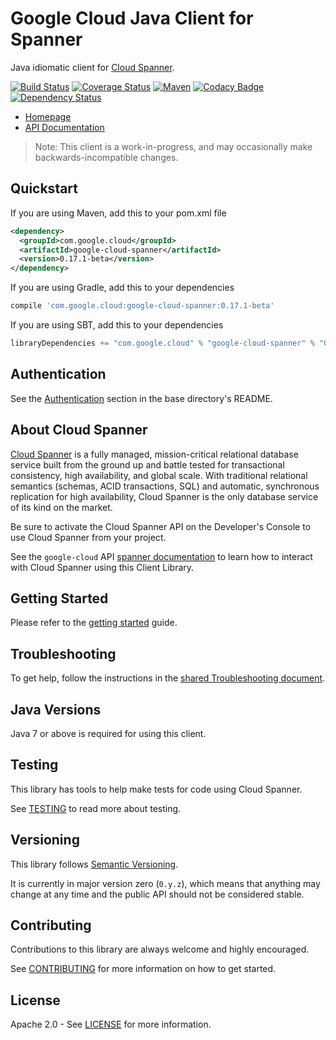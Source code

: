 # Google Cloud Java Client for Spanner

Java idiomatic client for [Cloud
Spanner](https://cloud.google.com/spanner).

[![Build
Status](https://travis-ci.org/GoogleCloudPlatform/google-cloud-java.svg?branch=master)](https://travis-ci.org/GoogleCloudPlatform/google-cloud-java)
[![Coverage
Status](https://coveralls.io/repos/GoogleCloudPlatform/google-cloud-java/badge.svg?branch=master)](https://coveralls.io/r/GoogleCloudPlatform/google-cloud-java?branch=master)
[![Maven](https://img.shields.io/maven-central/v/com.google.cloud/google-cloud-spanner.svg)](https://img.shields.io/maven-central/v/com.google.cloud/google-cloud-spanner.svg)
[![Codacy
Badge](https://api.codacy.com/project/badge/grade/9da006ad7c3a4fe1abd142e77c003917)](https://www.codacy.com/app/mziccard/google-cloud-java)
[![Dependency
Status](https://www.versioneye.com/user/projects/58fe4c8d6ac171426c414772/badge.svg?style=flat)](https://www.versioneye.com/user/projects/58fe4c8d6ac171426c414772)

-   [Homepage](https://googlecloudplatform.github.io/google-cloud-java/)
-   [API
    Documentation](https://googlecloudplatform.github.io/google-cloud-java/apidocs/index.html?com/google/cloud/spanner/package-summary.html)

> Note: This client is a work-in-progress, and may occasionally make
> backwards-incompatible changes.

## Quickstart

If you are using Maven, add this to your pom.xml file
```xml
<dependency>
  <groupId>com.google.cloud</groupId>
  <artifactId>google-cloud-spanner</artifactId>
  <version>0.17.1-beta</version>
</dependency>
```
If you are using Gradle, add this to your dependencies
```Groovy
compile 'com.google.cloud:google-cloud-spanner:0.17.1-beta'
```
If you are using SBT, add this to your dependencies
```Scala
libraryDependencies += "com.google.cloud" % "google-cloud-spanner" % "0.17.1-beta"
```

## Authentication

See the
[Authentication](https://github.com/GoogleCloudPlatform/google-cloud-java#authentication)
section in the base directory's README.

## About Cloud Spanner

[Cloud Spanner][cloud-spanner] is a fully managed, mission-critical relational database service
built from the ground up and battle tested for transactional consistency, high
availability, and global scale. With traditional relational semantics (schemas,
ACID transactions, SQL) and automatic, synchronous replication for high
availability, Cloud Spanner is the only database service of its kind on the
market.

Be sure to activate the Cloud Spanner API on the Developer's Console to
use Cloud Spanner from your project.

See the `google-cloud` API [spanner documentation][spanner-api] to learn how to
interact with Cloud Spanner using this Client Library.

## Getting Started

Please refer to the [getting
started](https://cloud.google.com/spanner/docs/getting-started/java/) guide.

## Troubleshooting

To get help, follow the instructions in the [shared Troubleshooting
document](https://github.com/GoogleCloudPlatform/gcloud-common/blob/master/troubleshooting/readme.md#troubleshooting).

## Java Versions

Java 7 or above is required for using this client.

## Testing

This library has tools to help make tests for code using Cloud Spanner.

See [TESTING] to read more about testing.

## Versioning

This library follows [Semantic Versioning](http://semver.org/).

It is currently in major version zero (`0.y.z`), which means that anything may
change at any time and the public API should not be considered stable.

## Contributing

Contributions to this library are always welcome and highly encouraged.

See [CONTRIBUTING] for more information on how to get started.

## License

Apache 2.0 - See [LICENSE] for more information.

[CONTRIBUTING]:https://github.com/GoogleCloudPlatform/google-cloud-java/blob/master/CONTRIBUTING.md
[LICENSE]: https://github.com/GoogleCloudPlatform/google-cloud-java/blob/master/LICENSE
[TESTING]: https://github.com/GoogleCloudPlatform/google-cloud-java/blob/master/TESTING.md#testing-code-that-uses-cloud-spanner
[cloud-platform]: https://cloud.google.com/
[cloud-spanner]: https://cloud.google.com/spanner/
[spanner-api]: https://googlecloudplatform.github.io/google-cloud-java/apidocs/index.html?com/google/cloud/spanner/package-summary.html
